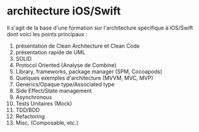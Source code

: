 # architecture iOS/Swift

Il s'agit de la base d'une formation sur l'architecture spécifique à iOS/Swift dont voici les points principaux :

1. présentation de Clean Architecture et Clean Code
1. présentation rapide de UML
1. SOLID
1. Protocol Oriented (Analyse de Combine)
1. Library, frameworks, package manager (SPM, Cocoapods)
1. Quelques exemples d'architecture (MVVM, MVC, MVP)
1. Generics/Opaque type/Associated type
1. Side Effect/State management
1. Asynchronous
1. Tests Unitaires (Mock)
1. TDD/BDD
1. Refactoring
1. Misc. (Composable, etc.)
